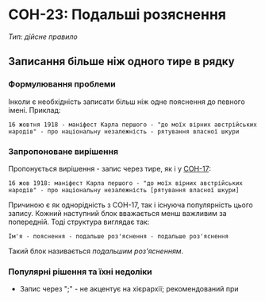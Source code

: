 # СОН-23: Подальші розяснення
*Тип: дійсне правило*
## Записання більше ніж одного тире в рядку
### Формулювання проблеми
Інколи є необхідність записати більш ніж одне пояснення до певного імені. Приклад:
```
16 жовтня 1918 - маніфест Карла першого - "до моїх вірних австрійських народів" - про національну незалежність - рятування власної шкури
```
### Запропоноване вирішення
Пропонується вирішення - запис через тире, як і у [СОН-17](NFS-17.md):
```
16 жов 1918: маніфест Карла першого - "до моїх вірних австрійських народів" - про національну незалежність [рятування власної шкури]
```
Причиною є як однорідність з СОН-17, так і існуюча популярність цього запису. Кожний наступний блок вважається менш важливим за попередній. Тоді структура виглядає так:
```
Ім'я - пояснення - подальше роз'яснення - подальше роз'яснення
```
Такий блок називається *подальшим роз'ясненням*.
### Популярні рішення та їхні недоліки
  - Запис через ";" - не акцентує на хієрархії; рекомендований при 
